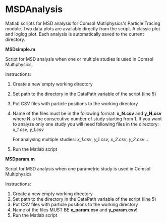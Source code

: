 # MSDAnalysis
Matlab scripts for MSD analysis for Comsol Mutliphysics's Particle Tracing module.
Two data plots are available directly from the script. A classic plot and loglog plot.
Each analysis is automatically saved to the current directory.

**MSDsimple.m**

Script for MSD analysis when one or multiple studies is used in Comsol Multiphysics.

Instructions:
1. Create a new empty working directory
2. Set path to the directory in the DataPath variable of the script (line 5)
3. Put CSV files with particle positions to the working directory
4. Name of the files must be in the following format: **x_N.csv** and **y_N.csv**
   where N is the consecutive number of study starting from 1.
   If you want to analyze only one study you will need following files in the directory: _x_1.csv_, _y_1.csv_
   
   For analysing multiple studies: _x_1.csv_, _y_1.csv_, _x_2.csv_, _y_2.csv_...
5. Run the Matlab script

**MSDparam.m**

Script for MSD analysis when one parametric study is used in Comsol Multiphysics

Instructions:
1. Create a new empty working directory
2. Set path to the directory in the DataPath variable of the script (line 5)
3. Put CSV files with particle positions to the working directory
4. Name of the files MUST BE **x_param.csv** and **y_param.csv**!
5. Run the Matlab script


